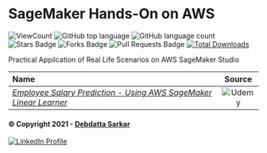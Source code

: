 # SageMaker Hands-On on AWS

![ViewCount](https://views.whatilearened.today/views/github/debdattasarkar/SageMaker-Practice-on-AWS.svg?cache=remove)
![GitHub top language](https://img.shields.io/github/languages/top/debdattasarkar/SageMaker-Practice-on-AWS?style=flat)
![GitHub language count](https://img.shields.io/github/languages/count/debdattasarkar/SageMaker-Practice-on-AWS?style=flat)
![Stars Badge](https://img.shields.io/github/stars/debdattasarkar/SageMaker-Practice-on-AWS?style=flat)
![Forks Badge](https://img.shields.io/github/forks/debdattasarkar/SageMaker-Practice-on-AWS?style=flat)
![Pull Requests Badge](https://img.shields.io/github/issues-pr/debdattasarkar/SageMaker-Practice-on-AWS?style=flat)
[![Total Downloads](https://img.shields.io/github/downloads/debdattasarkar/SageMaker-Practice-on-AWS/total.svg)](https://github.com/debdattasarkar/SageMaker-Practice-on-AWS/releases/)

Practical Appilcation of Real Life Scenarios on AWS SageMaker Studio

| <b>Name</b> | <b>Source</b> |
| :--- | :---: |
| <a href="https://www.udemy.com/course/practical-aws-sagemaker-6-real-world-case-studies/"><em>Employee Salary Prediction - Using AWS SageMaker Linear Learner</em></a> | ![Udemy](https://img.shields.io/badge/Udemy-A435F0?style=flat-square&logo=Udemy&logoColor=white) |


#### © Copyright 2021 - [Debdatta Sarkar](https://github.com/debdattasarkar)
<a href="https://www.linkedin.com/in/debdatta-sarkar/"> ![LinkedIn Profile](https://img.shields.io/badge/LinkedIn-0077B5?style=for-the-badge&logo=linkedin&logoColor=white) </a>
